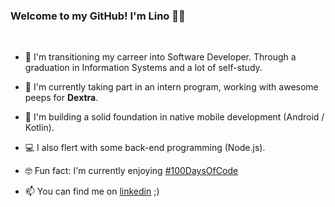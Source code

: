 ### Welcome to my GitHub! I'm Lino 👋🏾
<br>

- 🌱 I'm transitioning my carreer into Software Developer. Through a graduation in Information Systems and a lot of self-study. 
- 🏢 I'm currently taking part in an intern program, working with awesome peeps for **Dextra**.
- 📱 I'm building a solid foundation in native mobile development (Android / Kotlin). 
- 💻 I also flert with some back-end programming (Node.js).

- 🤓 Fun fact: I'm currently enjoying <a href="https://twitter.com/search?q=%23100DaysOfCode&src=hashtag_click">#100DaysOfCode</a>

- 📫 You can find me on <a href = "https://www.linkedin.com/in/linoveloso/">linkedin</a> ;)


<!--
**velosobr/velosobr** is a ✨ _special_ ✨ repository because its `README.md` (this file) appears on your GitHub profile.

[![Top Langs](https://github-readme-stats.vercel.app/api/top-langs/?username=velosobr&layout=compact)](https://github.com/velosobr/github-readme-stats)
![github stats](https://github-readme-stats.vercel.app/api?username=velosobr&count_private=true&theme=dracula&show_icons=true&line_height=15)

-->
